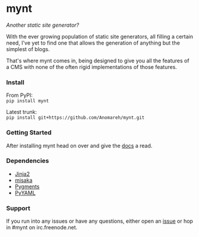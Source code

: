 # mynt

_Another static site generator?_

With the ever growing population of static site generators, all filling a certain need, I've yet to find one that allows the generation of anything but the simplest of blogs.

That's where mynt comes in, being designed to give you all the features of a CMS with none of the often rigid implementations of those features.


### Install

From PyPI:  
`pip install mynt`

Latest trunk:  
`pip install git+https://github.com/Anomareh/mynt.git`


### Getting Started

After installing mynt head on over and give the [docs][1] a read.


### Dependencies

+ [Jinja2][2]
+ [misaka][3]
+ [Pygments][4]
+ [PyYAML][5]


### Support

If you run into any issues or have any questions, either open an [issue][6] or hop in #mynt on irc.freenode.net.


[1]: http://mynt.mirroredwhite.com/
[2]: http://jinja.pocoo.org/
[3]: http://misaka.61924.nl/
[4]: http://pygments.org/
[5]: http://pyyaml.org/
[6]: https://github.com/Anomareh/mynt/issues
